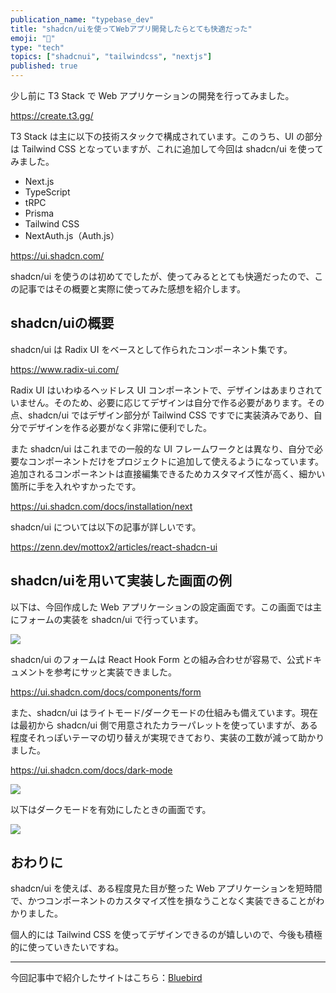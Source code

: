 ```yaml
---
publication_name: "typebase_dev"
title: "shadcn/uiを使ってWebアプリ開発したらとても快適だった"
emoji: "🤸"
type: "tech"
topics: ["shadcnui", "tailwindcss", "nextjs"]
published: true
---
```


少し前に T3 Stack で Web アプリケーションの開発を行ってみました。

https://create.t3.gg/

T3 Stack は主に以下の技術スタックで構成されています。このうち、UI の部分は Tailwind CSS となっていますが、これに追加して今回は shadcn/ui を使ってみました。

- Next.js
- TypeScript
- tRPC
- Prisma
- Tailwind CSS
- NextAuth.js（Auth.js）

https://ui.shadcn.com/

shadcn/ui を使うのは初めてでしたが、使ってみるととても快適だったので、この記事ではその概要と実際に使ってみた感想を紹介します。

## shadcn/uiの概要

shadcn/ui は Radix UI をベースとして作られたコンポーネント集です。

https://www.radix-ui.com/

Radix UI はいわゆるヘッドレス UI コンポーネントで、デザインはあまりされていません。そのため、必要に応じてデザインは自分で作る必要があります。その点、shadcn/ui ではデザイン部分が Tailwind CSS ですでに実装済みであり、自分でデザインを作る必要がなく非常に便利でした。

また shadcn/ui はこれまでの一般的な UI フレームワークとは異なり、自分で必要なコンポーネントだけをプロジェクトに追加して使えるようになっています。追加されるコンポーネントは直接編集できるためカスタマイズ性が高く、細かい箇所に手を入れやすかったです。

https://ui.shadcn.com/docs/installation/next

shadcn/ui については以下の記事が詳しいです。

https://zenn.dev/mottox2/articles/react-shadcn-ui

## shadcn/uiを用いて実装した画面の例

以下は、今回作成した Web アプリケーションの設定画面です。この画面では主にフォームの実装を shadcn/ui で行っています。

![](https://storage.googleapis.com/zenn-user-upload/8017321725fd-20230729.png)

shadcn/ui のフォームは React Hook Form との組み合わせが容易で、公式ドキュメントを参考にサッと実装できました。

https://ui.shadcn.com/docs/components/form

また、shadcn/ui はライトモード/ダークモードの仕組みも備えています。現在は最初から shadcn/ui 側で用意されたカラーパレットを使っていますが、ある程度それっぽいテーマの切り替えが実現できており、実装の工数が減って助かりました。

https://ui.shadcn.com/docs/dark-mode

![](https://storage.googleapis.com/zenn-user-upload/1405872257b1-20230729.png)

以下はダークモードを有効にしたときの画面です。

![](https://storage.googleapis.com/zenn-user-upload/72786cd21dec-20230729.png)

## おわりに

shadcn/ui を使えば、ある程度見た目が整った Web アプリケーションを短時間で、かつコンポーネントのカスタマイズ性を損なうことなく実装できることがわかりました。

個人的には Tailwind CSS を使ってデザインできるのが嬉しいので、今後も積極的に使っていきたいですね。

---

今回記事中で紹介したサイトはこちら：[Bluebird](https://bluebird.blue/)
